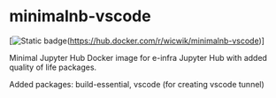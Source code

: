 # minimalnb-vscode
[![Static badge](https://img.shields.io/static/v1?message=dockerhub&logo=docker&labelColor=5c5c5c&color=blue&logoColor=white&label=%20)(https://hub.docker.com/r/wicwik/minimalnb-vscode)]

Minimal Jupyter Hub Docker image for e-infra Jupyter Hub with added quality of life packages.

Added packages: build-essential, vscode (for creating vscode tunnel)